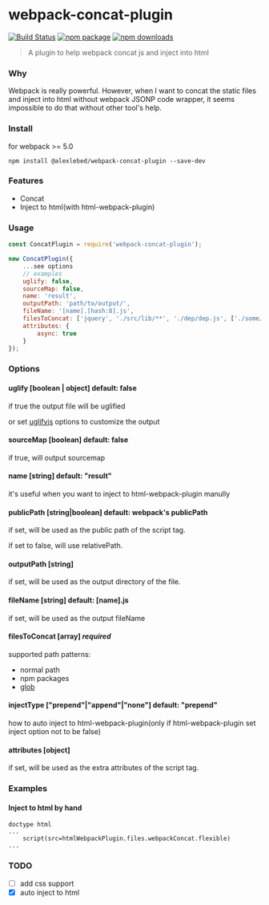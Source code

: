 # webpack-concat-plugin

[![Build Status](https://img.shields.io/travis/hxlniada/webpack-concat-plugin.svg)](https://travis-ci.org/hxlniada/webpack-concat-plugin)
[![npm package](https://img.shields.io/npm/v/webpack-concat-plugin.svg)](https://www.npmjs.org/package/webpack-concat-plugin)
[![npm downloads](http://img.shields.io/npm/dm/webpack-concat-plugin.svg)](https://www.npmjs.org/package/webpack-concat-plugin)

> A plugin to help webpack concat js and inject into html

### Why

Webpack is really powerful. However, when I want to concat the static files and inject into html without webpack JSONP code wrapper, it seems impossible to do that without other tool's help.

### Install

for webpack >= 5.0
```
npm install @alexlebed/webpack-concat-plugin --save-dev
```

### Features

- Concat
- Inject to html(with html-webpack-plugin)

### Usage

```javascript
const ConcatPlugin = require('webpack-concat-plugin');

new ConcatPlugin({
    ...see options
    // examples
    uglify: false,
    sourceMap: false,
    name: 'result',
    outputPath: 'path/to/output/',
    fileName: '[name].[hash:8].js',
    filesToConcat: ['jquery', './src/lib/**', './dep/dep.js', ['./some/**', '!./some/excludes/**']],
    attributes: {
        async: true
    }
});

```

### Options

#### uglify [boolean | object] default: false
if true the output file will be uglified

or set [uglifyjs](https://github.com/mishoo/UglifyJS2) options to customize the output

#### sourceMap [boolean] default: false
if true, will output sourcemap

#### name [string] default: "result"
it's useful when you want to inject to html-webpack-plugin manully

#### publicPath [string|boolean] default: webpack's publicPath
if set, will be used as the public path of the script tag.

if set to false, will use relativePath.

#### outputPath [string]
if set, will be used as the output directory of the file.

#### fileName [string] default: [name].js
if set, will be used as the output fileName

#### filesToConcat [array] *required*
supported path patterns:
* normal path
* npm packages
* [glob](https://github.com/sindresorhus/globby)

#### injectType ["prepend"|"append"|"none"] default: "prepend"
how to auto inject to html-webpack-plugin(only if html-webpack-plugin set inject option not to be false)

#### attributes [object]
if set, will be used as the extra attributes of the script tag.

### Examples
#### Inject to html by hand

```
doctype html
...
    script(src=htmlWebpackPlugin.files.webpackConcat.flexible)
...
```

### TODO

- [ ] add css support
- [x] auto inject to html
